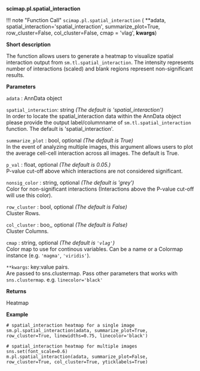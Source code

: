 **scimap.pl.spatial_interaction**

!!! note "Function Call"
    `scimap.pl.spatial_interaction` (
      **adata, 
      spatial_interaction='spatial_interaction',
      summarize_plot=True, 
      row_cluster=False, col_cluster=False,
      cmap = 'vlag', **kwargs**)

**Short description**

The function allows users to generate a heatmap to visualize spatial interaction output from
`sm.tl.spatial_interaction`. The intensity represents number of interactions (scaled) 
and blank regions represent non-significant results.

**Parameters**

`adata` : AnnData object  

`spatial_interaction`: string *(The default is 'spatial_interaction')*  
In order to locate the spatial_interaction data within the AnnData object please provide the output 
label/columnname of `sm.tl.spatial_interaction` function. The default is 'spatial_interaction'.

`summarize_plot` : bool, optional *(The default is True)*   
In the event of analyzing multiple images, this argument allows users to 
plot the average cell-cell interaction across all images. The default is True.

`p_val` : float, optional *(The default is 0.05.)*  
P-value cut-off above which interactions are not considered significant. 

`nonsig_color` : string, optional *(The default is 'grey')*  
Color for non-significant interactions (Interactions above the P-value cut-off will use this color).

`row_cluster` : bool, optional *(The default is False)*  
Cluster Rows.

`col_cluster` : boo,, optional *(The default is False)*  
Cluster Columns. 

`cmap` : string, optional *(The default is `'vlag'`)*  
Color map to use for continous variables. Can be a name or a Colormap 
instance (e.g. `'magma'`, `'viridis'`). 

`**kwargs`: key:value pairs.  
Are passed to sns.clustermap. Pass other parameters that works with `sns.clustermap`. e.g. `linecolor='black'`
 

**Returns**

Heatmap

**Example**

```
# spatial_interaction heatmap for a single image
sm.pl.spatial_interaction(adata, summarize_plot=True, row_cluster=True, linewidths=0.75, linecolor='black')
    
# spatial_interaction heatmap for multiple images
sns.set(font_scale=0.6)
m.pl.spatial_interaction(adata, summarize_plot=False, row_cluster=True, col_cluster=True, yticklabels=True)
```
